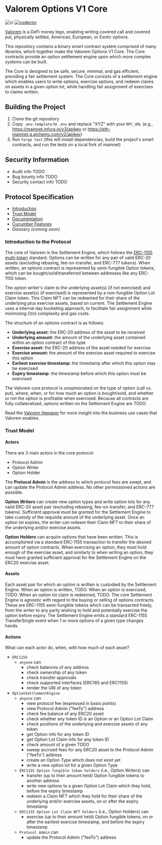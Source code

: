 # Valorem Options V1 Core

![ci](https://github.com/valorem-labs-inc/valorem-core/actions/workflows/CI.yml/badge.svg)
[![codecov](https://codecov.io/gh/valorem-labs-inc/valorem-core/branch/master/graph/badge.svg?token=M52NC4Q3SW)](https://codecov.io/gh/valorem-labs-inc/valorem-core)

[Valorem](https://valorem.xyz/) is a DeFi money lego, enabling writing covered call and covered put, physically settled, American, European, or Exotic options.

This repository contains a binary smart contract system comprised of many libraries,
which together make the Valorem Options V1 Core. The Core contracts provide an option
settlement engine upon which more complex systems can be built.

The Core is designed to be safe, secure, minimal, and gas efficient, providing a fair settlement system. The Core consists of a settlement engine which enables users to write options, exercise options, and redeem claims on assets in a given option lot, while handling fair assignment of exercises to claims written.

## Building the Project
1. Clone the git repository
2. Copy `.env.template` to `.env` and replace "XYZ" with your `RPC_URL` (e.g., https://mainnet.infura.io/v3/apikey or https://eth-mainnet.g.alchemy.com/v2/apikey)
3. Run `forge test` (this will install dependencies, build the project's smart contracts, and run the tests on a local fork of mainnet)

## Security Information
- Audit info TODO
- Bug bounty info TODO
- Security contact info TODO

## Protocol Specification
- [Introduction](#introduction-to-the-protocol)
- [Trust Model](#trust-model)
- [Documentation](TODO)
- [Cucumber Features](./test/features)
- Glossary _(coming soon)_

### Introduction to the Protocol
The core of Valorem is the Settlement Engine, which follows the [ERC-1155 multi-token](https://eips.ethereum.org/EIPS/eip-1155) standard. Options can be written for any pair of valid ERC-20 assets (excluding rebasing, fee-on-transfer, and ERC-777 tokens). When written, an options contract is represented by semi-fungible Option tokens, which can be bought/sold/transferred between addresses like any ERC-1155 token.

The option writer's claim to the underlying asset(s) (if not exercised) and exercise asset(s) (if exercised) is represented by a non-fungible Option Lot Claim token. This Claim NFT can be redeemed for their share of the underlying plus exercise assets, based on current. The Settlement Engine uses a internal day bucketing approach, to facilitate fair assignment while minimizing O(n) complexity and gas costs.

The structure of an options contract is as follows:

- **Underlying asset:** the ERC-20 address of the asset to be received
- **Underlying amount:** the amount of the underlying asset contained within an option contract of this type
- **Exercise asset:** the ERC-20 address of the asset needed for exercise
- **Exercise amount:** the amount of the exercise asset required to exercise this option
- **Earliest exercise timestamp:** the timestamp after which this option may be exercised
- **Expiry timestamp:** the timestamp before which this option must be exercised

The Valorem core protocol is unopinionated on the type of option (call vs. put), where, when, or for how much an option is bought/sold, and whether or not the option is profitable when exercised. Because all contracts are fully collateralized, options written on the Settlement Engine are TODO.

Read the [Valorem litepaper](https://valorem.xyz/docs/valorem-options-litepaper/) for more insight into the business use cases that Valorem enables.

### Trust Model
#### Actors
There are 3 main actors in the core protocol:
- Protocol Admin
- Option Writer
- Option Holder

The **Protocol Admin** is the address to which protocol fees are swept, and can update the Protocol Admin address. No other permissioned actions are possible.

**Option Writers** can create new option types and write option lots for any valid ERC-20 asset pair (excluding rebasing, fee-on-transfer, and ERC-777 tokens). Sufficient approval must be granted for the Settlement Engine to take custody of the requisite amount of the underlying asset. Once an option lot expires, the writer can redeem their Claim NFT to their share of the underlying and/or exercise assets.

**Option Holders** can acquire options that have been written. This is accomplished via a standard ERC-1155 transaction to transfer the desired amount of option contracts. When exercising an option, they must hold enough of the exercise asset, and similarly to when writing an option, they must have granted sufficient approval for the Settlement Engine on the ERC20 exercise asset.

#### Assets
Each asset pair for which an option is written is custodied by the Settlement Engine. When an option is written, TODO. When an option is exercised, TODO. When an option lot claim is redeemed, TODO. The core Settlement Engine is agnostic with regard to the buying or selling of options contracts. These are ERC-1155 semi-fungible tokens which can be transacted freely, from the writer to any party wishing to hold and potentially exercise the option before expiry. The Settlement Engine emits a standard ERC-1155 TransferSingle event when 1 or more options of a given type changes hands.

#### Actions
What can each actor do, when, with how much of each asset?

- `ERC1155`
  - `anyone` can
    - check balances of any address
    - check ownership of any token
    - check transfer approvals
    - check supported interfaces (ERC165 and ERC1155)
    - render the URI of any token
- `OptionSettlementEngine`
  - `anyone` can
    - view protocol fee (expressed in basis points)
    - view Protocol Admin ("feeTo") address
    - check fee balance of any ERC20 asset
    - check whether any token ID is an Option or an Option Lot Claim
    - check positions of the underlying and exercise assets of any token
    - get Option info for any token ID
    - get Option Lot Claim info for any token ID
    - check amount of a given TODO
    - sweep accrued fees for any ERC20 asset to the Protocol Admin ("feeTo") address
    - create an Option Type which does not exist yet
    - write a new option lot for a given Option Type
  - `ERC1155 Option fungible token holders` (i.e., Option Writers) can
    - transfer (up to their amount held) Option fungible tokens to another address
    - write new options to a given Option Lot Claim which they hold, before the expiry timestamp
    - redeem a Claim NFT which they hold for their share of the underlying and/or exercise assets, on or after the expiry timestamp
  - `ERC1155 Option Lot Claim NFT holders` (i.e., Option Holders) can
    - exercise (up to their amount held) Option fungible tokens, on or after the earliest exercise timestamp, and before the expiry timestamp
  - `Protocol Admin` can
    - update the Protocol Admin ("feeTo") address
